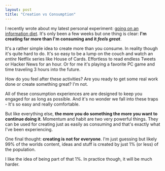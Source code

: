 ```yaml
---
layout: post
title: "Creation vs Consumption"
---
```

I recently wrote about my latest personal experiment: [going on an information diet](/blog/im-going-on-an-information-diet). It's only been a few weeks but one thing is clear: **I'm creating far more than I'm consuming and it *feels great***. 

It's a rather simple idea to create more than you consume. In reality though it's quite hard to do. It's so easy to be a lump on the couch and watch an *entire* Netflix series like House of Cards. Effortless to read endless Tweets or Hacker News for an hour. Or for me it's playing a favorite PC game and time traveling 3 hours into the future.

How do you feel after these activities? Are you ready to get some real work done or create something great? I'm not. 

All of these consumption experiences are are designed to keep you engaged for as long as possible. And it's no wonder we fall into these traps - It's so easy and really comfortable.

But like everything else, **the more you do something the more you want to continue doing it**. Momentum and habit are two very powerful things. They can be used for creating just as easily as consuming and that's exactly what I've been experiencing.

One final thought: **creating is not for everyone**. I'm just guessing but likely 99% of the worlds content, ideas and stuff is created by just 1% (or less) of the population.

I like the idea of being part of that 1%. In practice though, it will be much harder.  



